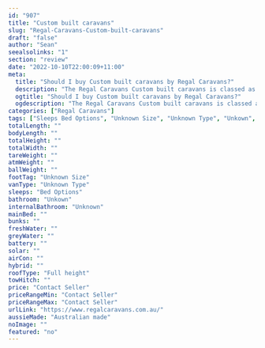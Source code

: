 ```yaml
---
id: "907"
title: "Custom built caravans"
slug: "Regal-Caravans-Custom-built-caravans"
draft: "false"
author: "Sean"
seealsolinks: "1"
section: "review"
date: "2022-10-10T22:00:09+11:00"
meta:
  title: "Should I buy Custom built caravans by Regal Caravans?"
  description: "The Regal Caravans Custom built caravans is classed as Unknown Type, and sleeps Bed Options people. It is Australian made and comes in at Unknown Size. It generally has Unkown."
  ogtitle: "Should I buy Custom built caravans by Regal Caravans?"
  ogdescription: "The Regal Caravans Custom built caravans is classed as Unknown Type, and sleeps Bed Options people. It is Australian made and comes in at Unknown Size. It generally has Unkown."
categories: ["Regal Caravans"]
tags: ["Sleeps Bed Options", "Unknown Size", "Unknown Type", "Unkown", "Full height", "Price Unknown", "Australian made"]
totalLength: ""
bodyLength: ""
totalHeight: ""
totalWidth: ""
tareWeight: ""
atmWeight: ""
ballWeight: ""
footTag: "Unknown Size"
vanType: "Unknown Type"
sleeps: "Bed Options"
bathroom: "Unkown"
internalBathroom: "Unknown"
mainBed: ""
bunks: ""
freshWater: ""
greyWater: ""
battery: ""
solar: ""
airCon: ""
hybrid: ""
roofType: "Full height"
towHitch: ""
price: "Contact Seller"
priceRangeMin: "Contact Seller"
priceRangeMax: "Contact Seller"
urlLink: "https://www.regalcaravans.com.au/"
aussieMade: "Australian made"
noImage: ""
featured: "no"
---
```


